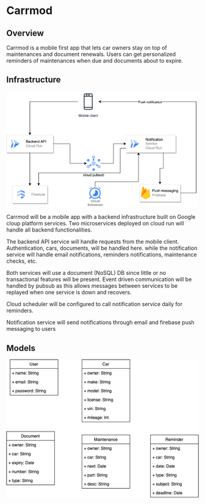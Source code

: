 # Carrmod

## Overview
Carrmod is a mobile first app that lets car owners stay on top of maintenances and document renewals. Users can get personalized reminders of maintenances when due and documents about to expire. 

## Infrastructure
![](/assets/carrmod.drawio.png)

Carrmod will be a mobile app with a backend infrastructure built on Google cloup platform services. Two microservices deployed on cloud run will handle all backend functionalities. 
<p> The backend API service will handle requests from the mobile client. Authentication, cars, documents, will be handled here. while the notification service will handle email notifications, reminders notifications, maintenance checks, etc.
<p> Both services will use a document (NoSQL) DB since little or no transactional features will be present.
Event driven communication will be handled by pubsub as this allows messages between services to be replayed when one service is down and recovers.
<p> Cloud scheduler will be configured to call notification service daily for reminders.
<p> Notification service will send notifications through email and firebase push messaging to users

## Models
![](/assets/carrmod-models.drawio.png)